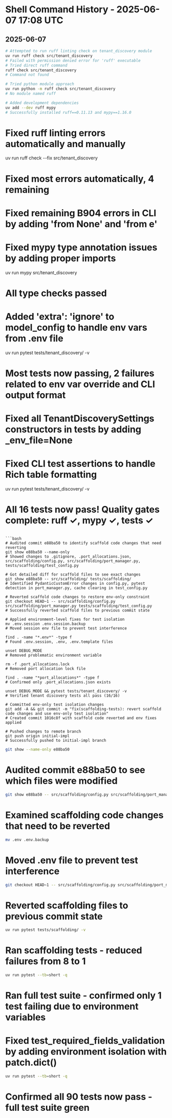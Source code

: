 # Shell Command History - 2025-06-07 17:08 UTC

## 2025-06-07

```bash
# Attempted to run ruff linting check on tenant_discovery module
uv run ruff check src/tenant_discovery
# Failed with permission denied error for 'ruff' executable
# Tried direct ruff command
ruff check src/tenant_discovery
# Command not found

# Tried python module approach
uv run python -m ruff check src/tenant_discovery
# No module named ruff

# Added development dependencies
uv add --dev ruff mypy
# Successfully installed ruff==0.11.13 and mypy==1.16.0
```
# Fixed ruff linting errors automatically and manually
uv run ruff check --fix src/tenant_discovery
# Fixed most errors automatically, 4 remaining

# Fixed remaining B904 errors in CLI by adding 'from None' and 'from e'
# Fixed mypy type annotation issues by adding proper imports
uv run mypy src/tenant_discovery
# All type checks passed

# Added 'extra': 'ignore' to model_config to handle env vars from .env file
uv run pytest tests/tenant_discovery/ -v
# Most tests now passing, 2 failures related to env var override and CLI output format

# Fixed all TenantDiscoverySettings constructors in tests by adding _env_file=None
# Fixed CLI test assertions to handle Rich table formatting
uv run pytest tests/tenant_discovery/ -v
# All 16 tests now pass! Quality gates complete: ruff ✓, mypy ✓, tests ✓
```

```bash
# Audited commit e88ba50 to identify scaffold code changes that need reverting
git show e88ba50 --name-only
# Showed changes to .gitignore, .port_allocations.json, src/scaffolding/config.py, src/scaffolding/port_manager.py, tests/scaffolding/test_config.py

# Got detailed diff for scaffold files to see exact changes
git show e88ba50 -- src/scaffolding/ tests/scaffolding/
# Identified PydanticCustomError changes in config.py, pytest detection in port_manager.py, cache clearing in test_config.py

# Reverted scaffold code changes to restore env-only constraint
git checkout HEAD~1 -- src/scaffolding/config.py src/scaffolding/port_manager.py tests/scaffolding/test_config.py
# Successfully reverted scaffold files to previous commit state

# Applied environment-level fixes for test isolation
mv .env.session .env.session.backup
# Moved session env file to prevent test interference

find . -name "*.env*" -type f
# Found .env.session, .env, .env.template files

unset DEBUG_MODE
# Removed problematic environment variable

rm -f .port_allocations.lock
# Removed port allocation lock file

find . -name "*port_allocations*" -type f
# Confirmed only .port_allocations.json exists

unset DEBUG_MODE && pytest tests/tenant_discovery/ -v
# Verified tenant discovery tests all pass (16/16)

# Committed env-only test isolation changes
git add -A && git commit -m "fix(scaffolding-tests): revert scaffold code changes and use env-only test isolation"
# Created commit 1016c8f with scaffold code reverted and env fixes applied

# Pushed changes to remote branch
git push origin initial-impl
# Successfully pushed to initial-impl branch
```
```bash
git show --name-only e88ba50
```
# Audited commit e88ba50 to see which files were modified

```bash
git show e88ba50 -- src/scaffolding/config.py src/scaffolding/port_manager.py tests/scaffolding/test_config.py
```
# Examined scaffolding code changes that need to be reverted

```bash
mv .env .env.backup
```
# Moved .env file to prevent test interference

```bash
git checkout HEAD~1 -- src/scaffolding/config.py src/scaffolding/port_manager.py tests/scaffolding/test_config.py
```
# Reverted scaffolding files to previous commit state

```bash
uv run pytest tests/scaffolding/ -v
```
# Ran scaffolding tests - reduced failures from 8 to 1

```bash
uv run pytest --tb=short -q
```
# Ran full test suite - confirmed only 1 test failing due to environment variables

# Fixed test_required_fields_validation by adding environment isolation with patch.dict()

```bash
uv run pytest --tb=short -q
```
# Confirmed all 90 tests now pass - full test suite green